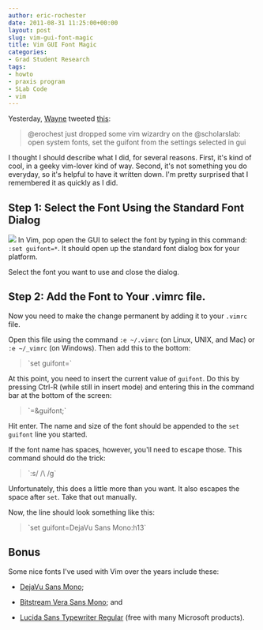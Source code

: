 ```yaml
---
author: eric-rochester
date: 2011-08-31 11:25:00+00:00
layout: post
slug: vim-gui-font-magic
title: Vim GUI Font Magic
categories:
- Grad Student Research
tags:
- howto
- praxis program
- SLab Code
- vim
---
```


Yesterday, [Wayne](/people/wayne-graham/) tweeted [this](http://twitter.com/#!/wayne_graham/status/108550158442184704):



<blockquote>
@erochest just dropped some vim wizardry on the @scholarslab: open system fonts, set the guifont from the settings selected in gui
</blockquote>



I thought I should describe what I did, for several reasons. First, it's kind of cool, in a geeky vim-lover kind of way. Second, it's not something you do everyday, so it's helpful to have it written down. I'm pretty surprised that I remembered it as quickly as I did.



## Step 1: Select the Font Using the Standard Font Dialog



[![](http://www.scholarslab.org/wp-content/uploads/2011/08/Screen-shot-2011-08-31-at-10.32.05-AM-300x239.png)](http://www.scholarslab.org/praxis-program/vim-gui-font-magic/attachment/screen-shot-2011-08-31-at-10-32-05-am/) In Vim, pop open the GUI to select the font by typing in this command: `:set guifont=*`. It should open up the standard font dialog box for your platform.

Select the font you want to use and close the dialog.



## Step 2: Add the Font to Your .vimrc file.



Now you need to make the change permanent by adding it to your `.vimrc` file.

Open this file using the command `:e ~/.vimrc` (on Linux, UNIX, and Mac) or `:e ~/_vimrc` (on Windows). Then add this to the bottom:



<blockquote>`set guifont=`</blockquote>



At this point, you need to insert the current value of `guifont`. Do this by pressing Ctrl-R (while still in insert mode) and entering this in the command bar at the bottom of the screen:



<blockquote>`=&guifont;`</blockquote>



Hit enter. The name and size of the font should be appended to the `set guifont` line you started.

If the font name has spaces, however, you'll need to escape those. This command should do the trick:



<blockquote>`:s/ /\ /g`</blockquote>



Unfortunately, this does a little more than you want. It also escapes the space after `set`. Take that out manually.

Now, the line should look something like this:



<blockquote>`set guifont=DejaVu Sans Mono:h13`</blockquote>





## Bonus



Some nice fonts I've used with Vim over the years include these:





  * [DejaVu Sans Mono](http://dejavu-fonts.org/wiki/Main_Page);


  * [Bitstream Vera Sans Mono](http://ftp.gnome.org/pub/GNOME/sources/ttf-bitstream-vera/1.10/); and


  * [Lucida Sans Typewriter Regular](http://www.microsoft.com/typography/fonts/font.aspx?FMID=630) (free with many Microsoft products).
